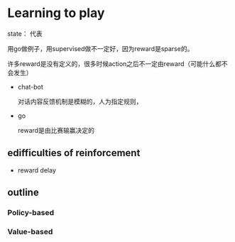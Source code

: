 # Learning to play



state： 代表



用go做例子，用supervised做不一定好，因为reward是sparse的。

许多reward是没有定义的，很多时候action之后不一定由reward（可能什么都不会发生）





- chat-bot

  对话内容反馈机制是模糊的，人为指定规则，

- go

  reward是由比赛输赢决定的



## edifficulties of reinforcement

- reward delay









## outline

### Policy-based









### Value-based

